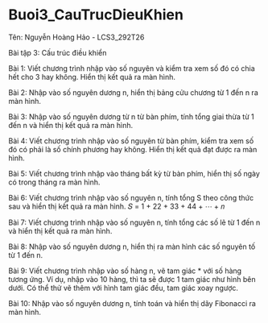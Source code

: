 # Buoi3_CauTrucDieuKhien

Tên: Nguyễn Hoàng Hảo - LCS3_292T26

Bài tập 3: Cấu trúc điều khiển

Bài 1: Viết chương trình nhập vào số nguyên và kiểm tra xem số đó có chia hết cho 3 hay không. Hiển thị kết quả ra màn hình.

Bài 2: Nhập vào số nguyên dương n, hiển thị bảng cửu chương từ 1 đến n ra màn hình.

Bài 3: Nhập vào số nguyên dương từ n từ bàn phím, tính tổng giai thừa từ 1 đến n và hiển thị kết quả ra màn hình.

Bài 4: Viết chương trình nhập vào số nguyên từ bàn phím, kiểm tra xem số đó có phải là số chính phương hay không. Hiển thị kết quả đạt được ra màn hình.

Bài 5: Viết chương trình nhập vào tháng bất kỳ từ bàn phím, hiển thị số ngày có trong tháng ra màn hình.

Bài 6: Viết chương trình nhập vào số nguyên n, tính tổng S theo công thức sau và hiển thị kết quả ra màn hình.
𝑆 = 1 + 22 + 33 + 44 + ⋯ + 𝑛 

Bài 7: Viết chương trình nhập vào số nguyên n, tính tổng các số lẽ từ 1 đến n và hiển thị kết quả ra màn hình.

Bài 8: Nhập vào số nguyên dương n, hiển thị ra màn hình các số nguyên tố từ 1 đến n.

Bài 9: Viết chương trình nhập vào số hàng n, vẽ tam giác * với số hàng tương ứng. Ví dụ, nhập vào 10 hàng, thì ta sẽ được 1 tam giác như hình bên dưới. Có thể thử vẽ thêm với hình tam giác đều, tam giác xoay ngược.

Bài 10: Nhập vào số nguyên dương n, tính toán và hiển thị dãy Fibonacci ra màn hình.
